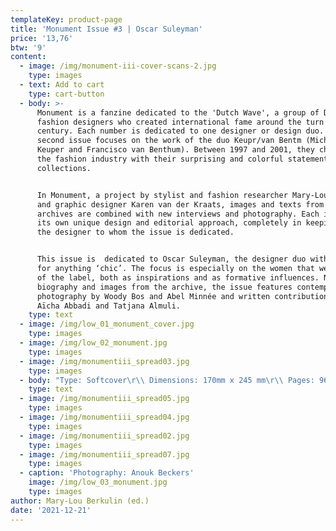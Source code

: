 ```yaml
---
templateKey: product-page
title: 'Monument Issue #3 | Oscar Suleyman'
price: '13,76'
btw: '9'
content:
  - image: /img/monument-iii-cover-scans-2.jpg
    type: images
  - text: Add to cart
    type: cart-button
  - body: >-
      Monument is a fanzine dedicated to the 'Dutch Wave', a group of Dutch
      fashion designers who created international fame around the turn of the
      century. Each number is dedicated to one designer or design duo. This
      second issue focuses on the work of the duo Keupr/van Bentm (Michiel
      Keuper and Francisco van Benthum). Between 1997 and 2001, they challenged
      the fashion industry with their surprising and colorful statement
      collections.


      In Monument, a project by stylist and fashion researcher Mary-Lou Berkulin
      and graphic designer Karen van der Kraats, images and texts from various
      archives are combined with new interviews and photography. Each issue has
      its own unique design and editorial approach, completely in keeping with
      the designer to whom the issue is dedicated. 


      This issue is  dedicated to Oscar Suleyman, the designer duo with a taste
      for anything ‘chic’. The focus is especially on the women that were part
      of the label, both as inspirations and as formative influences. Next to a
      biography and images from the archive, the issue features contemporary
      photography by Woody Bos and Abel Minnée and written contributions by
      Aïcha Abbadi and Tatjana Almuli.
    type: text
  - image: /img/low_01_monument_cover.jpg
    type: images
  - image: /img/low_02_monument.jpg
    type: images
  - image: /img/monumentiii_spread03.jpg
    type: images
  - body: "Type: Softcover\r\\ Dimensions: 170mm x 245 mm\r\\ Pages: 96\r\\ Editor: Mary-Lou Berkulin\r\\ Art Direction: Karen van de Kraats\r\\ Photography: Woody Bos, Abel Minnée\r\\ Contributor: Aïcha Abbadi, Tatjana Almuli\r\\ Graphic Design: Karen van de Kraats\r\\ Release date: November 2021\r\\ Binding: bound and glued\r\\ Colour: Full colour\r\\ Printer: Wilco Art Books\r\\ Language: English\r\\ Text editor: Melanie Bomans\r\\ Made possible by: Creative Industries Fund and Pictoright Fund"
    type: text
  - image: /img/monumentiii_spread05.jpg
    type: images
  - image: /img/monumentiii_spread04.jpg
    type: images
  - image: /img/monumentiii_spread02.jpg
    type: images
  - image: /img/monumentiii_spread07.jpg
    type: images
  - caption: 'Photography: Anouk Beckers'
    image: /img/low_03_monument.jpg
    type: images
author: Mary-Lou Berkulin (ed.)
date: '2021-12-21'
---
```


